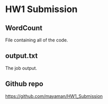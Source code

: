 # HW1 Submission

## WordCount
File containing all of the code.

## output.txt
The job output.

## Github repo
https://github.com/mayaman/HW1_Submission
